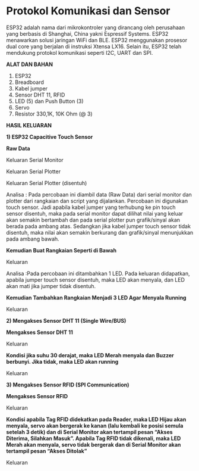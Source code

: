 # Protokol Komunikasi dan Sensor

ESP32 adalah nama dari mikrokontroler yang dirancang oleh perusahaan yang berbasis di Shanghai, China yakni Espressif Systems. ESP32 menawarkan solusi jaringan WiFi dan BLE. ESP32 menggunakan prosesor dual core yang berjalan di instruksi Xtensa LX16. Selain itu, ESP32 telah mendukung protokol komunikasi seperti I2C, UART dan SPI.

**ALAT DAN BAHAN**
1) ESP32
2) Breadboard
3) Kabel jumper
4) Sensor DHT 11, RFID
5) LED (5) dan Push Button (3)
6) Servo
7) Resistor 330,1K, 10K Ohm (@ 3)

**HASIL KELUARAN**

**1) ESP32 Capacitive Touch Sensor**

**Raw Data**

Keluaran Serial Monitor


Keluaran Serial Plotter


Keluaran Serial Plotter (disentuh)


Analisa : Pada percobaan ini diambil data (Raw Data) dari serial monitor dan plotter dari rangkaian dan script yang dijalankan. Percobaan ini digunakan touch sensor. Jadi apabila kabel jumper yang terhubung ke pin touch sensor disentuh, maka pada serial monitor dapat dilihat nilai yang keluar akan semakin bertambah dan pada serial plotter pun grafik/sinyal akan berada pada ambang atas. Sedangkan jika kabel jumper touch sensor tidak disentuh, maka nilai akan semakin berkurang dan grafik/sinyal menunjukkan pada ambang bawah.

**Kemudian Buat Rangkaian Seperti di Bawah**


Keluaran


Analisa :Pada percobaan ini ditambahkan 1 LED. Pada keluaran didapatkan, apabila jumper touch sensor disentuh, maka LED akan menyala, dan LED akan mati jika jumper tidak disentuh. 

**Kemudian Tambahkan Rangkaian Menjadi 3 LED Agar Menyala Running**

Keluaran



**2) Mengakses Sensor DHT 11 (Single Wire/BUS)**

**Mengakses Sensor DHT 11**

Keluaran 


**Kondisi jika suhu 30 derajat, maka LED Merah menyala dan Buzzer berbunyi. Jika tidak, maka LED akan running**

Keluaran 



**3) Mengakses Sensor RFID (SPI Communication)**

**Mengakses Sensor RFID**

Keluaran 


**Kondisi apabila Tag RFID didekatkan pada Reader, maka LED Hijau akan menyala, servo akan bergerak ke kanan (lalu kembali ke posisi semula setelah 3 detik) dan di Serial Monitor akan tertampil pesan “Akses Diterima, Silahkan Masuk”. Apabila Tag RFID tidak dikenali, maka LED Merah akan menyala, servo tidak bergerak dan di Serial Monitor akan tertampil pesan “Akses Ditolak”**

Keluaran 



